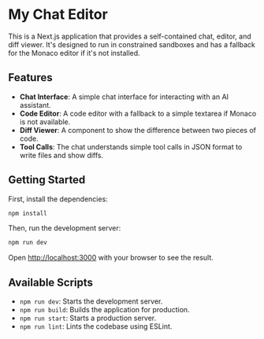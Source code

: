 # My Chat Editor

This is a Next.js application that provides a self-contained chat, editor, and diff viewer. It's designed to run in constrained sandboxes and has a fallback for the Monaco editor if it's not installed.

## Features

*   **Chat Interface**: A simple chat interface for interacting with an AI assistant.
*   **Code Editor**: A code editor with a fallback to a simple textarea if Monaco is not available.
*   **Diff Viewer**: A component to show the difference between two pieces of code.
*   **Tool Calls**: The chat understands simple tool calls in JSON format to write files and show diffs.

## Getting Started

First, install the dependencies:

```bash
npm install
```

Then, run the development server:

```bash
npm run dev
```

Open [http://localhost:3000](http://localhost:3000) with your browser to see the result.

## Available Scripts

*   `npm run dev`: Starts the development server.
*   `npm run build`: Builds the application for production.
*   `npm run start`: Starts a production server.
*   `npm run lint`: Lints the codebase using ESLint.